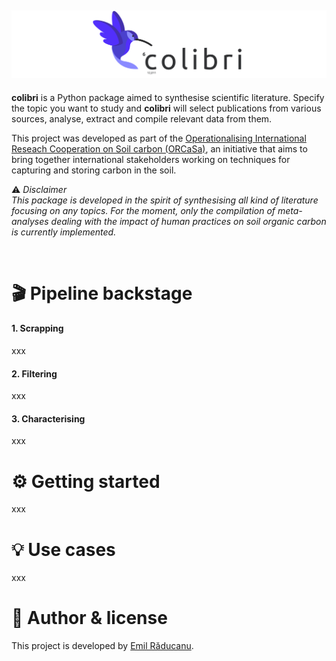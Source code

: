![Logo](./logos/banner_colibri.png)
---
**colibri** is a Python package aimed to synthesise scientific literature. Specify the topic you want to study and **colibri** will select publications from various sources, analyse, extract and compile relevant data from them.

This project was developed as part of the [Operationalising International Reseach Cooperation on Soil carbon (ORCaSa)](https://irc-orcasa.eu/), an initiative that aims to bring together international stakeholders working on techniques for capturing and storing carbon in the soil.

:warning: *Disclaimer*<br/>
*This package is developed in the spirit of synthesising all kind of literature focusing on any topics. For the moment, only the compilation of meta-analyses dealing with the impact of human practices on soil organic carbon is currently implemented.*

<br/>

# 🎬 Pipeline backstage
#### 1. Scrapping
xxx

#### 2. Filtering
xxx

#### 3. Characterising
xxx
# ⚙️ Getting started
xxx

# 💡 Use cases
xxx

# 📜 Author & license
This project is developed by [Emil Răducanu](https://github.com/emilraducanu).
